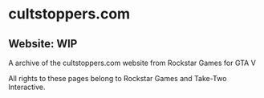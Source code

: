 # cultstoppers.com
## Website: WIP
A archive of the cultstoppers.com website from Rockstar Games for GTA V

All rights to these pages belong to Rockstar Games and Take-Two Interactive.
